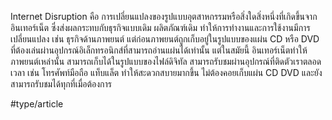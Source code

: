 Internet Disruption คือ การเปลี่ยนแปลงของรูปแบบอุตสาหกรรมหรือสิ่งใดสิ่งหนึ่งที่เกิดขึ้นจากอินเทอร์เน็ต ซึ่งส่งผลกระทบกับธุรกิจแบบเดิม ผลิตภัณฑ์เดิม ทำให้การทำงานและการใช้งานมีการเปลี่ยนแปลง เช่น ธุรกิจด้านภาพยนต์ แต่ก่อนภาพยนต์ถูกเก็บอยู่ในรูปแบบของแผ่น CD หรือ DVD ที่ต้องเล่นผ่านอุปกรณ์อิเล็กทรอนิกส์ที่สามารถอ่านแผ่นได้เท่านั้น แต่ในสมัยนี้ อินเทอร์เน็ตทำให้ภาพยนต์เหล่านั้น สามารถเก็บได้ในรูปแบบของไฟล์ดิจิทัล สามารถรับชมผ่านอุปกรณ์ที่ติดตัวเราตลอดเวลา เช่น โทรศัพท์มือถือ แท็บแล็ต ทำให้สะดวกสบายมากขึ้น ไม่ต้องคอยเก็บแผ่น CD DVD และยังสามารถรับชมได้ทุกที่เมื่อต้องการ

#type/article
